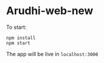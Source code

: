 # Arudhi-web-new
To start: 
```
npm install
npm start
```

The app will be live in ```localhost:3000```
